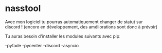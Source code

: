 # nasstool
Avec mon logiciel tu pourras automatiquement changer de statut sur discord ! (encore en développement, des améliorations sont donc à prévoir)

Tu auras besoin d'installer les modules suivants avec pip:

-pyfade
-pycenter
-discord
-asyncio


